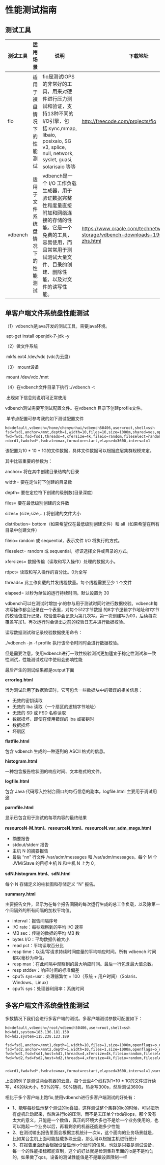 # 性能测试指南


## 测试工具

| **测试工具** | 适用场景                         | 说明                                                         | 下载地址                                                     |
| ------------ | -------------------------------- | ------------------------------------------------------------ | ------------------------------------------------------------ |
| fio          | 适用于裸盘情况下的性能测试       | fio是测试IOPS的非常好的工具，用来对硬件进行压力测试和验证，支持13种不同的I/O引擎，包括:sync,mmap, libaio, posixaio, SG v3, splice, null, network, syslet, guasi, solarisaio 等等 | <http://freecode.com/projects/fio>                           |
| vdbench      | 适用于文件系统盘情况下的性能测试 | vdbench是一个 I/O 工作负载生成器，用于验证数据完整性和度量直接附加和网络连接的存储的性能。它是一个免费的工具，容易使用，而且常常用于测试测试大量文件、目录的创建、删除性能，以及对文件的读写性能。 | <https://www.oracle.com/technetwork/cn/server-storage/vdbench-downloads-1901681-zhs.html> |


## 单客户端文件系统盘性能测试

（1）vdbench是java开发的测试工具，需要java环境。

​               apt-get install openjdk-7-jdk   -y 

 （2）做文件系统

​                mkfs.ext4 /dev/vdc  (vdc为云盘)

（3） mount设备

​                mount /dev/vdc /mnt

（4）在vdbench文件目录下执行:./vdbench -t

​               出现如下信息则说明可正常使用

vdbench测试需要写测试配置文件。在vdbench 目录下创建profile文件。

​         单节点配置可参考我的如下测试配置文件

```
hd=default,vdbench=/home/chenyunhui/vdbench50406,user=root,shell=ssh
fsd=fsd1,anchor=/mnt,depth=1,width=10,files=10,size=1000m,shared=yes,openflags=o_direct
fwd=fwd1,fsd=fsd1,threads=4,xfersize=4k,fileio=random,fileselect=random,rdpct=50
rd=rd1,fwd=fwd*,fwdrate=max,format=restart,elapsed=3600,interval=1
```

该配置为10 * 10  * 1G的文件数据，具体文件数据可以根据底层集群规模来定。

其中比较重要的参数为：

anchor= 将在其中创建目录结构的目录

width= 要在定位符下创建的目录数

depth= 要在定位符下创建的级别数(目录深度)

files= 要在最低级别创建的文件数

sizes= (size,size,...) 将创建的文件大小

distribution= bottom（如果希望仅在最低级别创建文件）和 all（如果希望在所有目录中创建文件）

fileio= random 或 sequential，表示文件 I/O 将执行的方式。

fileselect= random 或 sequential，标识选择文件或目录的方式。

xfersizes= 数据传输（读取和写入操作）处理的数据大小。

rdpct= 读取和写入操作的百分比。0为全写

threads= 此工作负载的并发线程数量。每个线程需要至少 1 个文件

elapsed= 以秒为单位的运行持续时间。默认设置为 30



vdbench可以在测试时增加-jn的参与用于测试时同时进行数据校验。vdbench每次写操作都会记录在一个表里，对每个512字节数据 的8字节逻辑字节地址和1字节的校验值进行记录，校验值中会记录为第几次写。第一次创建写为00，后续每次覆盖写加1。再次运行时会读出之前的校验日志并进行数据校验。

 读写数据测试和记录校验数据使用命令：

  ./vdbench -jn -f profile  执行该命令时同时会进行数据校验。

但是需要注意，使用vdbench进行一致性校验测试更加适宜于稳定性测试和一致性测试，性能测试过程中使用会影响性能

最后产生的测试结果都是output下面

**errorlog.html**

当为测试启用了数据验证时，它可包含一些数据块中的错误的相关信息：

- 无效的密钥读取
- 无效的 lba 读取（一个扇区的逻辑字节地址）
- 无效的 SD 或 FSD 名称读取
- 数据损坏，即使在使用错误的 lba 或密钥时
- 数据损坏
- 坏扇区

**flatfile.html**

包含 vdbench 生成的一种逐列的 ASCII 格式的信息。

**histogram.html**

一种包含报告柱状图的响应时间、文本格式的文件。

**logfile.html**

包含 Java 代码写入控制台窗口的每行信息的副本。logfile.html 主要用于调试用途

**parmfile.html**

显示已包含用于测试的每项内容的最终结果

**resourceN-M.html、resourceN.html、resourceN.var_adm_msgs.html**

- 摘要报告
- stdout/stderr 报告
- 主机 N 的摘要报告
- 最后 “nn” 行文件 /var/adm/messages 和 /var/adm/messages。每个 M 个 JVM/Slave 的目标主机 N 和主机 N 上为 0。

**sdN.histogram.html、sdN.html**

每个 N 存储定义的柱状图和存储定义 “N” 报告。

**summary.html**

主要报告文件，显示为在每个报告间隔的每次运行生成的总工作负载，以及除第一个间隔外的所有间隔的加权平均值。

- interval：报告间隔序号
- I/O rate：每秒观察到的平均 I/O 速率
- MB sec：传输的数据的平均 MB 数
- bytes I/O：平均数据传输大小
- read pct：平均读取百分比
- resp time：以读/写请求持续时间度量的平均响应时间。所有 vdbench 时间都以毫秒为单位。
- resp max：在此间隔中观察到的最大响应时间。最后一行包含最大值总数。
- resp stddev：响应时间的标准偏差
- cpu% sys+usr：处理器繁忙 = 100（系统 + 用户时间）（Solaris、Windows、Linux）
- cpu% sys：处理器利用率：系统时间



## 多客户端文件系统盘性能测试

多数情况下我们会进行多客户端的测试。多客户端测试参数可配置如下：

```
hd=default,vdbench=/root/vdbench50406,user=root,shell=ssh
hd=hd1,system=183.136.181.150
hd=hd2,system=115.238.123.189

fsd=fsd1,anchor=/mnt1,depth=1,width=10,files=1,size=1000m,openflags=o_direct
fsd=fsd2,anchor=/mnt2,depth=1,width=10,files=1,size=1000m,openflags=o_direct
fwd=fwd1,fsd=fsd1,host=hd1,threads=4,xfersize=4k,fileio=random,fileselect=random,rdpct=50
fwd=fwd2,fsd=fsd2,host=hd2,threads=4,xfersize=4k,fileio=random,fileselect=random,rdpct=50


rd=rd1,fwd=fwd*,fwdrate=max,format=restart,elapsed=3600,interval=1,warmup=300
```

上面的例子是测试两台机器的云盘，每个云盘4个线程对1*10 * 1G的文件进行读写，4K的块大小，50%的写，50%随机，热身写300s，然后测试3600s

相比于多个客户端上跑fio,使用vdbench进行多客户端测试的好处有：

- 1、能够每秒显示整个测试的io叠加，这样测试整个集群的io的时候，可以把所有虚机启动起来，然后进行io的压测，而不是去压单个rbd的iops，那个没有太大的意义，只能是一个数值，真正的环境大多也不是给一个业务使用的，也可以跑起一个业务以后，再看剩余的机器还能跑多少性能
- 2、在测试输出报告里面会根据主机统计一次io，这个面向的业务场景就是，比如某台主机上面可能挂载多块云盘，那么可以根据主机进行统计
- 3、在报告里面还会根据设备显示io个延时的信息，也就是只要是测试设备，每一个的性能指标都能查到，这个的好处就是检测集群里面的io是不是均匀的，如果做了qos，设备的测试性能值是不是跟设置限制一样
